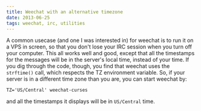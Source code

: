 ```yaml
---
title: Weechat with an alternative timezone
date: 2013-06-25
tags: weechat, irc, utilities
---
```


A common usecase (and one I was interested in) for weechat is to run it on a
VPS in screen, so that you don't lose your IRC session when you turn off your
computer. This all works well and good, except that all the timestamps for the
messages will be in the server's local time, instead of your time. If you dig
through the code, though, you find that weechat uses the `strftime()` call,
which respects the TZ environment variable. So, if your server is in a
different time zone than you are, you can start weechat by:

    TZ='US/Central' weechat-curses

and all the timestamps it displays will be in `US/Central` time.
